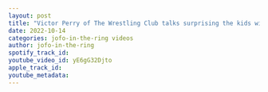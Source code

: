 ```yaml
---
layout: post
title: "Victor Perry of The Wrestling Club talks surprising the kids with help from WWE The Bump"
date: 2022-10-14
categories: jofo-in-the-ring videos
author: jofo-in-the-ring
spotify_track_id: 
youtube_video_id: yE6gG32Djto
apple_track_id: 
youtube_metadata: 
---
```

